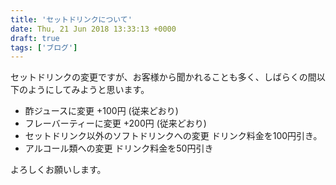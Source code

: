 ```yaml
---
title: 'セットドリンクについて'
date: Thu, 21 Jun 2018 13:33:13 +0000
draft: true
tags: ['ブログ']
---
```


セットドリンクの変更ですが、お客様から聞かれることも多く、しばらくの間以下のようにしてみようと思います。

*   酢ジュースに変更 +100円 (従来どおり)
*   フレーバーティーに変更 +200円 (従来どおり)
*   セットドリンク以外のソフトドリンクへの変更 ドリンク料金を100円引き。
*   アルコール類への変更 ドリンク料金を50円引き

よろしくお願いします。